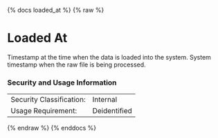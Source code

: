 {% docs loaded_at %}
{% raw %}

<a name="loaded_at"></a>
# Loaded At
Timestamp at the time when the data is loaded into the system.
System timestamp when the raw file is being processed.

### Security and Usage Information
|     |     |
| --- | --- |
| Security Classification: | Internal |
| Usage Requirement:       | Deidentified |
{% endraw %}
{% enddocs %}